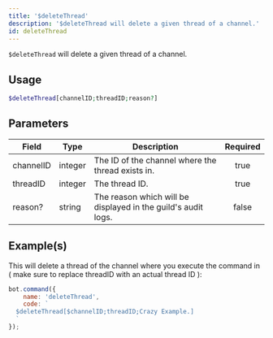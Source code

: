 ```yaml
---
title: '$deleteThread'
description: '$deleteThread will delete a given thread of a channel.'
id: deleteThread
---
```


`$deleteThread` will delete a given thread of a channel.

## Usage

```php
$deleteThread[channelID;threadID;reason?]
```

## Parameters

| Field     | Type    | Description                                                   | Required |
| --------- | ------- | ------------------------------------------------------------- |:--------:|
| channelID | integer | The ID of the channel where the thread exists in.             |   true   |
| threadID  | integer | The thread ID.                                                |   true   |
| reason?   | string  | The reason which will be displayed in the guild's audit logs. |  false   |

## Example(s)

This will delete a thread of the channel where you execute the command in ( make sure to replace threadID with an actual thread ID ):

```javascript
bot.command({
    name: 'deleteThread',
    code: `
  $deleteThread[$channelID;threadID;Crazy Example.]
  `
});
```